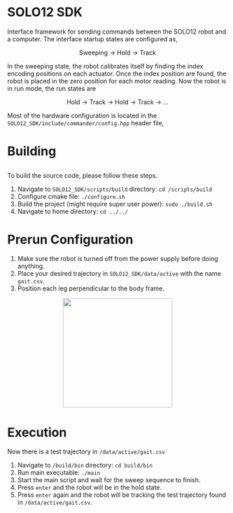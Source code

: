 # SOLO12 SDK
Interface framework for sending commands between the SOLO12 robot and a computer. The interface startup states are configured as, 
<p align="center">
Sweeping -> Hold -> Track
</p>
In the sweeping state, the robot calibrates itself by finding the index encoding positions on each actuator. Once the index position are found, the robot is placed in the zero position for each motor reading. Now the robot is in run mode, the run states are
<p align="center">
Hold -> Track -> Hold -> Track -> ...
</p>

Most of the hardware configuration is located in the `SOLO12_SDK/include/commander/config.hpp` header file, 


#  Building
## 
To build the source code, please follow these steps.

1. Navigate to `SOLO12_SDK/scripts/build` directory: `cd /scripts/build`
2. Configure cmake file: `./configure.sh`
3. Build the project (might require super user power): `sudo ./build.sh` 
4. Navigate to home directory: `cd ../../`

# Prerun Configuration
1. Make sure the robot is turned off from the power supply before doing anything.
2. Place your desired trajectory in `SOLO12_SDK/data/active` with the name `gait.csv`. 
3. Position each leg perpendicular to the body frame.
<p align="center">
<img src=./data/assets/IMG_5731.png width="250" height="250">
</p>



# Execution
Now there is a test trajectory in `/data/active/gait.csv`

1. Navigate to `/build/bin` directory: `cd build/bin`
2. Run main executable: `./main`
3. Start the main script and wait for the sweep sequence to finish.
4. Press `enter` and the robot will be in the hold state.
5. Press `enter` again and the robot will be tracking the test trajectory found in `/data/active/gait.csv`.